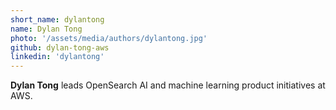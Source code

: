 ```yaml
---
short_name: dylantong
name: Dylan Tong
photo: '/assets/media/authors/dylantong.jpg'
github: dylan-tong-aws
linkedin: 'dylantong'
---
```

**Dylan Tong** leads OpenSearch AI and machine learning product initiatives at AWS.
